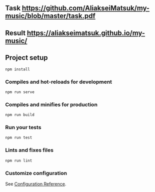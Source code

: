 ## Task https://github.com/AliakseiMatsuk/my-music/blob/master/task.pdf 
## Result https://aliakseimatsuk.github.io/my-music/

## Project setup
```
npm install
```

### Compiles and hot-reloads for development
```
npm run serve
```

### Compiles and minifies for production
```
npm run build
```

### Run your tests
```
npm run test
```

### Lints and fixes files
```
npm run lint
```

### Customize configuration
See [Configuration Reference](https://cli.vuejs.org/config/).

